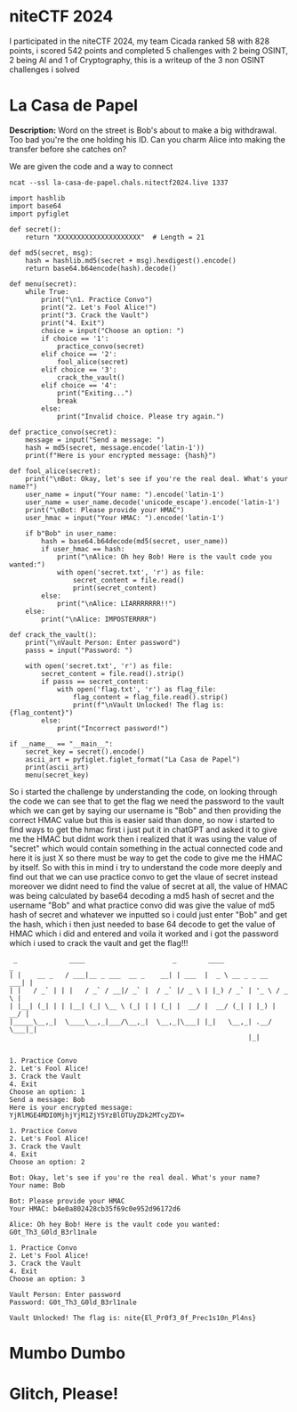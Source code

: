# niteCTF 2024

I participated in the niteCTF 2024, my team Cicada ranked 58 with 828 points, i scored 542 points and completed 5 challenges with 2 being OSINT, 2 being AI and 1 of Cryptography, this is a writeup of the 3 non OSINT challenges i solved

# La Casa de Papel

**Description:** Word on the street is Bob's about to make a big withdrawal. Too bad you're the one holding his ID. Can you charm Alice into making the transfer before she catches on?

We are given the code and a way to connect 
```
ncat --ssl la-casa-de-papel.chals.nitectf2024.live 1337
```
```
import hashlib
import base64
import pyfiglet

def secret():
    return "XXXXXXXXXXXXXXXXXXXXX"  # Length = 21

def md5(secret, msg):
    hash = hashlib.md5(secret + msg).hexdigest().encode()
    return base64.b64encode(hash).decode()

def menu(secret):
    while True:
        print("\n1. Practice Convo")
        print("2. Let's Fool Alice!")
        print("3. Crack the Vault")
        print("4. Exit")
        choice = input("Choose an option: ")
        if choice == '1':
            practice_convo(secret)
        elif choice == '2':
            fool_alice(secret)
        elif choice == '3':
            crack_the_vault()
        elif choice == '4':
            print("Exiting...")
            break
        else:
            print("Invalid choice. Please try again.")

def practice_convo(secret):
    message = input("Send a message: ")
    hash = md5(secret, message.encode('latin-1'))
    print(f"Here is your encrypted message: {hash}")

def fool_alice(secret):
    print("\nBot: Okay, let's see if you're the real deal. What's your name?")
    user_name = input("Your name: ").encode('latin-1')
    user_name = user_name.decode('unicode_escape').encode('latin-1')
    print("\nBot: Please provide your HMAC")
    user_hmac = input("Your HMAC: ").encode('latin-1')

    if b"Bob" in user_name:
        hash = base64.b64decode(md5(secret, user_name))
        if user_hmac == hash:
            print("\nAlice: Oh hey Bob! Here is the vault code you wanted:")
            with open('secret.txt', 'r') as file:
                secret_content = file.read()
                print(secret_content)
        else:
            print("\nAlice: LIARRRRRRR!!")
    else:
        print("\nAlice: IMPOSTERRRR")

def crack_the_vault():
    print("\nVault Person: Enter password")
    passs = input("Password: ")

    with open('secret.txt', 'r') as file:
        secret_content = file.read().strip()
        if passs == secret_content:
            with open('flag.txt', 'r') as flag_file:
                flag_content = flag_file.read().strip()
                print(f"\nVault Unlocked! The flag is: {flag_content}")
        else:
            print("Incorrect password!")

if __name__ == "__main__":
    secret_key = secret().encode()
    ascii_art = pyfiglet.figlet_format("La Casa de Papel")
    print(ascii_art)
    menu(secret_key)
```
So i started the challenge by understanding the code, on looking through the code we can see that to get the flag we need the password to the vault which we can get by saying our username is "Bob" and then providing the correct HMAC value but this is easier said than done, so now i started to find ways to get the hmac first i just put it in chatGPT and asked it to give me the HMAC but didnt work then i realized that it was using the value of "secret" which would contain something in the actual connected code and here it is just X so there must be way to get the code to give me the HMAC by itself. So with this in mind i try to understand the code more deeply and find out that we can use practice convo to get the vlaue of secret instead moreover we didnt need to find the value of secret at all, the value of HMAC was being calculated by base64 decoding a md5 hash of secret and the username "Bob" and what practice convo did was give the value of md5 hash of secret and whatever we inputted so i could just enter "Bob" and get the hash, which i then just needed to base 64 decode to get the value of HMAC which i did and entered and voila it worked and i got the password which i used to crack the vault and get the flag!!!
```
 _             ____                      _        ____                  _
| |    __ _   / ___|__ _ ___  __ _    __| | ___  |  _ \ __ _ _ __   ___| |
| |   / _` | | |   / _` / __|/ _` |  / _` |/ _ \ | |_) / _` | '_ \ / _ \ |
| |__| (_| | | |__| (_| \__ \ (_| | | (_| |  __/ |  __/ (_| | |_) |  __/ |
|_____\__,_|  \____\__,_|___/\__,_|  \__,_|\___| |_|   \__,_| .__/ \___|_|
                                                            |_|


1. Practice Convo
2. Let's Fool Alice!
3. Crack the Vault
4. Exit
Choose an option: 1
Send a message: Bob
Here is your encrypted message: YjRlMGE4MDI0MjhjYjM1ZjY5YzBlOTUyZDk2MTcyZDY=

1. Practice Convo
2. Let's Fool Alice!
3. Crack the Vault
4. Exit
Choose an option: 2

Bot: Okay, let's see if you're the real deal. What's your name?
Your name: Bob

Bot: Please provide your HMAC
Your HMAC: b4e0a802428cb35f69c0e952d96172d6

Alice: Oh hey Bob! Here is the vault code you wanted:
G0t_Th3_G0ld_B3rl1nale

1. Practice Convo
2. Let's Fool Alice!
3. Crack the Vault
4. Exit
Choose an option: 3

Vault Person: Enter password
Password: G0t_Th3_G0ld_B3rl1nale

Vault Unlocked! The flag is: nite{El_Pr0f3_0f_Prec1s10n_Pl4ns}
```

# Mumbo Dumbo



# Glitch, Please!

